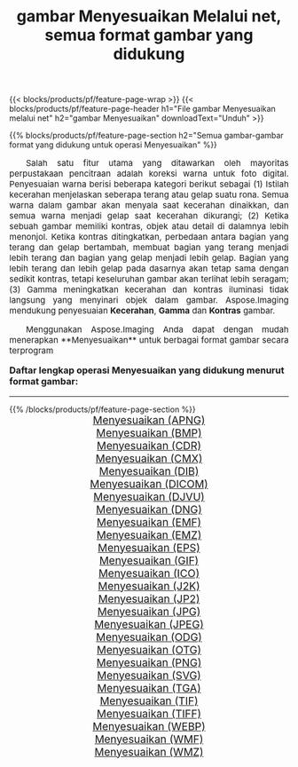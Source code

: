 ﻿---
title: gambar Menyesuaikan Melalui net, semua format gambar yang didukung 
weight: 3920
url: /id/net/adjust/ 
lang: id
langdirlevel: 2
locales: zh-hans,ja,it,ru,de,es,fr,nl,id,lt,pl,pt,vi,tr,ko,zh-hant,ar,hi,th,sv,cs,uk,he
description: Menggunakan Aspose.Imaging Anda dapat dengan mudah Menyesuaikan gambar Via net
---

{{< blocks/products/pf/feature-page-wrap >}}
{{< blocks/products/pf/feature-page-header h1="File gambar Menyesuaikan melalui net" h2="gambar Menyesuaikan" downloadText="Unduh" >}}


{{% blocks/products/pf/feature-page-section  h2="Semua gambar-gambar format yang didukung untuk operasi Menyesuaikan" %}}
<p align="justify" style="text-indent:2em;font-size:15px;">
Salah satu fitur utama yang ditawarkan oleh mayoritas perpustakaan pencitraan adalah koreksi warna untuk foto digital. Penyesuaian warna berisi beberapa kategori berikut sebagai (1) Istilah kecerahan menjelaskan seberapa terang atau gelap suatu rona. Semua warna dalam gambar akan menyala saat kecerahan dinaikkan, dan semua warna menjadi gelap saat kecerahan dikurangi; (2) Ketika sebuah gambar memiliki kontras, objek atau detail di dalamnya lebih menonjol. Ketika kontras ditingkatkan, perbedaan antara bagian yang terang dan gelap bertambah, membuat bagian yang terang menjadi lebih terang dan bagian yang gelap menjadi lebih gelap. Bagian yang lebih terang dan lebih gelap pada dasarnya akan tetap sama dengan sedikit kontras, tetapi keseluruhan gambar akan terlihat lebih seragam; (3) Gamma meningkatkan kecerahan dan kontras iluminasi tidak langsung yang menyinari objek dalam gambar. Aspose.Imaging mendukung penyesuaian <b>Kecerahan</b>, <b>Gamma</b> dan <b>Kontras</b> gambar.
</p>
<p align="justify" style="text-indent:2em;font-size:15px;">
Menggunakan Aspose.Imaging Anda dapat dengan mudah menerapkan **Menyesuaikan** untuk berbagai format gambar secara terprogram
</p>
<h3 style="margin-top:16px;">
Daftar lengkap operasi Menyesuaikan yang didukung menurut format gambar:
</h3>
<hr/>
{{% /blocks/products/pf/feature-page-section %}}
<div class="container-fluid productfamilypage bg-gray">
    <div class="convertypes bg-gray agp-content section">
        <div class="container">
		<div class="row other-converters" style="gap: 10px;font-size: 19px;text-align:center;">
		    <div class='col-md-3 other-converter remove-lp remove-rp'><a href="/imaging/id/net/adjust/apng/" style="padding:15px;">Menyesuaikan (APNG)</a></div><div class='col-md-3 other-converter remove-lp remove-rp'><a href="/imaging/id/net/adjust/bmp/" style="padding:15px;">Menyesuaikan (BMP)</a></div><div class='col-md-3 other-converter remove-lp remove-rp'><a href="/imaging/id/net/adjust/cdr/" style="padding:15px;">Menyesuaikan (CDR)</a></div><div class='col-md-3 other-converter remove-lp remove-rp'><a href="/imaging/id/net/adjust/cmx/" style="padding:15px;">Menyesuaikan (CMX)</a></div><div class='col-md-3 other-converter remove-lp remove-rp'><a href="/imaging/id/net/adjust/dib/" style="padding:15px;">Menyesuaikan (DIB)</a></div><div class='col-md-3 other-converter remove-lp remove-rp'><a href="/imaging/id/net/adjust/dicom/" style="padding:15px;">Menyesuaikan (DICOM)</a></div><div class='col-md-3 other-converter remove-lp remove-rp'><a href="/imaging/id/net/adjust/djvu/" style="padding:15px;">Menyesuaikan (DJVU)</a></div><div class='col-md-3 other-converter remove-lp remove-rp'><a href="/imaging/id/net/adjust/dng/" style="padding:15px;">Menyesuaikan (DNG)</a></div><div class='col-md-3 other-converter remove-lp remove-rp'><a href="/imaging/id/net/adjust/emf/" style="padding:15px;">Menyesuaikan (EMF)</a></div><div class='col-md-3 other-converter remove-lp remove-rp'><a href="/imaging/id/net/adjust/emz/" style="padding:15px;">Menyesuaikan (EMZ)</a></div><div class='col-md-3 other-converter remove-lp remove-rp'><a href="/imaging/id/net/adjust/eps/" style="padding:15px;">Menyesuaikan (EPS)</a></div><div class='col-md-3 other-converter remove-lp remove-rp'><a href="/imaging/id/net/adjust/gif/" style="padding:15px;">Menyesuaikan (GIF)</a></div><div class='col-md-3 other-converter remove-lp remove-rp'><a href="/imaging/id/net/adjust/ico/" style="padding:15px;">Menyesuaikan (ICO)</a></div><div class='col-md-3 other-converter remove-lp remove-rp'><a href="/imaging/id/net/adjust/j2k/" style="padding:15px;">Menyesuaikan (J2K)</a></div><div class='col-md-3 other-converter remove-lp remove-rp'><a href="/imaging/id/net/adjust/jp2/" style="padding:15px;">Menyesuaikan (JP2)</a></div><div class='col-md-3 other-converter remove-lp remove-rp'><a href="/imaging/id/net/adjust/jpg/" style="padding:15px;">Menyesuaikan (JPG)</a></div><div class='col-md-3 other-converter remove-lp remove-rp'><a href="/imaging/id/net/adjust/jpeg/" style="padding:15px;">Menyesuaikan (JPEG)</a></div><div class='col-md-3 other-converter remove-lp remove-rp'><a href="/imaging/id/net/adjust/odg/" style="padding:15px;">Menyesuaikan (ODG)</a></div><div class='col-md-3 other-converter remove-lp remove-rp'><a href="/imaging/id/net/adjust/otg/" style="padding:15px;">Menyesuaikan (OTG)</a></div><div class='col-md-3 other-converter remove-lp remove-rp'><a href="/imaging/id/net/adjust/png/" style="padding:15px;">Menyesuaikan (PNG)</a></div><div class='col-md-3 other-converter remove-lp remove-rp'><a href="/imaging/id/net/adjust/svg/" style="padding:15px;">Menyesuaikan (SVG)</a></div><div class='col-md-3 other-converter remove-lp remove-rp'><a href="/imaging/id/net/adjust/tga/" style="padding:15px;">Menyesuaikan (TGA)</a></div><div class='col-md-3 other-converter remove-lp remove-rp'><a href="/imaging/id/net/adjust/tif/" style="padding:15px;">Menyesuaikan (TIF)</a></div><div class='col-md-3 other-converter remove-lp remove-rp'><a href="/imaging/id/net/adjust/tiff/" style="padding:15px;">Menyesuaikan (TIFF)</a></div><div class='col-md-3 other-converter remove-lp remove-rp'><a href="/imaging/id/net/adjust/webp/" style="padding:15px;">Menyesuaikan (WEBP)</a></div><div class='col-md-3 other-converter remove-lp remove-rp'><a href="/imaging/id/net/adjust/wmf/" style="padding:15px;">Menyesuaikan (WMF)</a></div><div class='col-md-3 other-converter remove-lp remove-rp'><a href="/imaging/id/net/adjust/wmz/" style="padding:15px;">Menyesuaikan (WMZ)</a></div>
                </div>
        </div>
    </div>
</div>
<br/>
